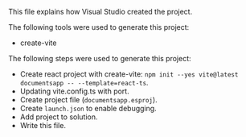 This file explains how Visual Studio created the project.

The following tools were used to generate this project:
- create-vite

The following steps were used to generate this project:
- Create react project with create-vite: `npm init --yes vite@latest documentsapp -- --template=react-ts`.
- Updating vite.config.ts with port.
- Create project file (`documentsapp.esproj`).
- Create `launch.json` to enable debugging.
- Add project to solution.
- Write this file.
